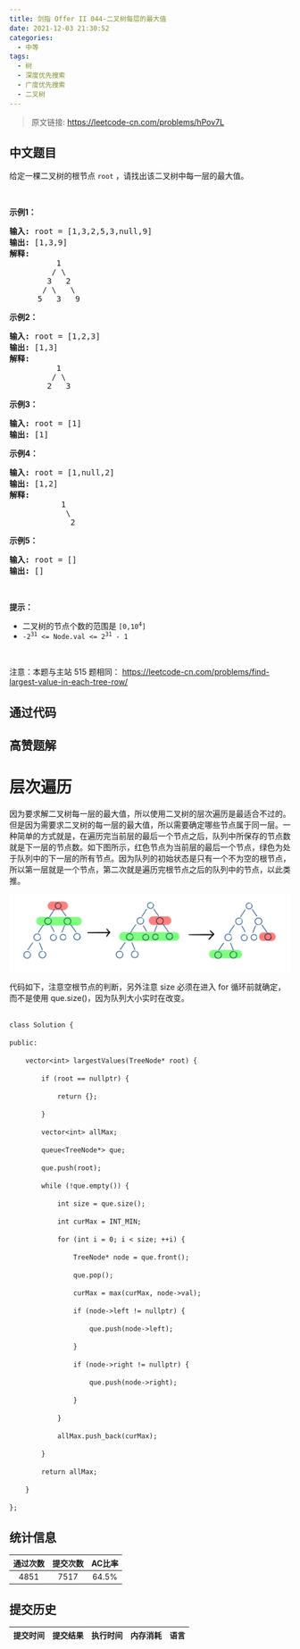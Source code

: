 ```yaml
---
title: 剑指 Offer II 044-二叉树每层的最大值
date: 2021-12-03 21:30:52
categories:
  - 中等
tags:
  - 树
  - 深度优先搜索
  - 广度优先搜索
  - 二叉树
---
```


> 原文链接: https://leetcode-cn.com/problems/hPov7L




## 中文题目
<div><p>给定一棵二叉树的根节点&nbsp;<code>root</code> ，请找出该二叉树中每一层的最大值。</p>

<p>&nbsp;</p>

<p><strong>示例1：</strong></p>

<pre>
<strong>输入: </strong>root = [1,3,2,5,3,null,9]
<strong>输出: </strong>[1,3,9]
<strong>解释:</strong>
          1
         / \
        3   2
       / \   \  
      5   3   9 
</pre>

<p><strong>示例2：</strong></p>

<pre>
<strong>输入: </strong>root = [1,2,3]
<strong>输出: </strong>[1,3]
<strong>解释:</strong>
          1
         / \
        2   3
</pre>

<p><strong>示例3：</strong></p>

<pre>
<strong>输入: </strong>root = [1]
<strong>输出: </strong>[1]
</pre>

<p><strong>示例4：</strong></p>

<pre>
<strong>输入: </strong>root = [1,null,2]
<strong>输出: </strong>[1,2]
<strong>解释:</strong>      
&nbsp;          1 
&nbsp;           \
&nbsp;            2     
</pre>

<p><strong>示例5：</strong></p>

<pre>
<strong>输入: </strong>root = []
<strong>输出: </strong>[]
</pre>

<p>&nbsp;</p>

<p><strong>提示：</strong></p>

<ul>
	<li>二叉树的节点个数的范围是 <code>[0,10<sup>4</sup>]</code></li>
	<li><meta charset="UTF-8" /><code>-2<sup>31</sup>&nbsp;&lt;= Node.val &lt;= 2<sup>31</sup>&nbsp;- 1</code></li>
</ul>

<p>&nbsp;</p>

<p><meta charset="UTF-8" />注意：本题与主站 515&nbsp;题相同：&nbsp;<a href="https://leetcode-cn.com/problems/find-largest-value-in-each-tree-row/">https://leetcode-cn.com/problems/find-largest-value-in-each-tree-row/</a></p>
</div>

## 通过代码
<RecoDemo>
</RecoDemo>


## 高赞题解
# **层次遍历**

因为要求解二叉树每一层的最大值，所以使用二叉树的层次遍历是最适合不过的。但是因为需要求二叉树的每一层的最大值，所以需要确定哪些节点属于同一层。一种简单的方式就是，在遍历完当前层的最后一个节点之后，队列中所保存的节点数就是下一层的节点数。如下图所示，红色节点为当前层的最后一个节点，绿色为处于队列中的下一层的所有节点。因为队列的初始状态是只有一个不为空的根节点，所以第一层就是一个节点，第二次就是遍历完根节点之后的队列中的节点，以此类推。



![477afe8550c13a4e1e3c0e726bdf67a.jpg](../images/hPov7L-0.jpg)



代码如下，注意空根节点的判断，另外注意 size 必须在进入 for 循环前就确定，而不是使用 que.size()，因为队列大小实时在改变。

```

class Solution {

public:

    vector<int> largestValues(TreeNode* root) {

        if (root == nullptr) {

            return {};

        }

        vector<int> allMax;

        queue<TreeNode*> que;

        que.push(root);

        while (!que.empty()) {

            int size = que.size();

            int curMax = INT_MIN;

            for (int i = 0; i < size; ++i) {

                TreeNode* node = que.front();

                que.pop();

                curMax = max(curMax, node->val);

                if (node->left != nullptr) {

                    que.push(node->left);

                }

                if (node->right != nullptr) {

                    que.push(node->right);

                }

            }

            allMax.push_back(curMax);

        }

        return allMax;

    }

};

```



## 统计信息
| 通过次数 | 提交次数 | AC比率 |
| :------: | :------: | :------: |
|    4851    |    7517    |   64.5%   |

## 提交历史
| 提交时间 | 提交结果 | 执行时间 |  内存消耗  | 语言 |
| :------: | :------: | :------: | :--------: | :--------: |
